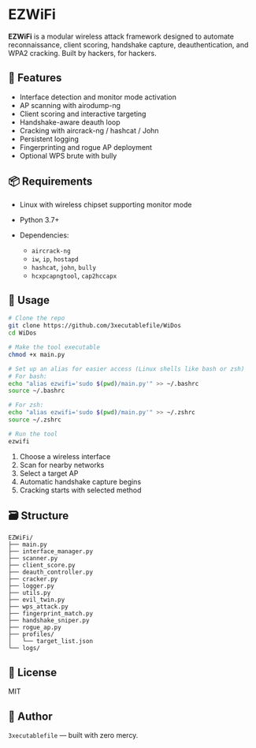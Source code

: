 # EZWiFi

**EZWiFi** is a modular wireless attack framework designed to automate reconnaissance, client scoring, handshake capture, deauthentication, and WPA2 cracking. Built by hackers, for hackers.

## 🔧 Features

* Interface detection and monitor mode activation
* AP scanning with airodump-ng
* Client scoring and interactive targeting
* Handshake-aware deauth loop
* Cracking with aircrack-ng / hashcat / John
* Persistent logging
* Fingerprinting and rogue AP deployment
* Optional WPS brute with bully

## 📦 Requirements

* Linux with wireless chipset supporting monitor mode
* Python 3.7+
* Dependencies:

  * `aircrack-ng`
  * `iw`, `ip`, `hostapd`
  * `hashcat`, `john`, `bully`
  * `hcxpcapngtool`, `cap2hccapx`

## 🚀 Usage

```bash
# Clone the repo
git clone https://github.com/3xecutablefile/WiDos
cd WiDos

# Make the tool executable
chmod +x main.py

# Set up an alias for easier access (Linux shells like bash or zsh)
# For bash:
echo "alias ezwifi='sudo $(pwd)/main.py'" >> ~/.bashrc
source ~/.bashrc

# For zsh:
echo "alias ezwifi='sudo $(pwd)/main.py'" >> ~/.zshrc
source ~/.zshrc

# Run the tool
ezwifi
```

1. Choose a wireless interface
2. Scan for nearby networks
3. Select a target AP
4. Automatic handshake capture begins
5. Cracking starts with selected method

## 🗃 Structure

```
EZWiFi/
├── main.py
├── interface_manager.py
├── scanner.py
├── client_score.py
├── deauth_controller.py
├── cracker.py
├── logger.py
├── utils.py
├── evil_twin.py
├── wps_attack.py
├── fingerprint_match.py
├── handshake_sniper.py
├── rogue_ap.py
├── profiles/
│   └── target_list.json
└── logs/
```

## 📜 License

MIT

## 🧠 Author

`3xecutablefile` — built with zero mercy.
